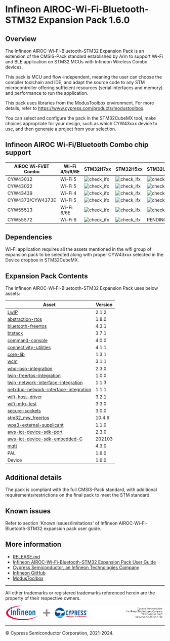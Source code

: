 # Infineon AIROC-Wi-Fi-Bluetooth-STM32 Expansion Pack 1.6.0

## Overview
The Infineon AIROC-Wi-Fi-Bluetooth-STM32 Expansion Pack is an extension of the CMSIS-Pack standard established by Arm
to support Wi-Fi and BLE application on STM32 MCUs with Infineon Wireless Combo devices.

This pack is MCU and flow-independent, meaning the user can choose the compiler toolchain and IDE,
and adapt the source code to any STM microcontroller offering sufficient resources (serial
interfaces and memory) and performance to run the application.

This pack uses libraries from the ModusToolbox environment. For more details, refer to
https://www.cypress.com/products/modustoolbox.

You can select and configure the pack in the STM32CubeMX tool, make choices appropriate for your
design, such as which CYW43xxx device to use, and then generate a project from your selection.

## Infineon AIROC Wi-Fi/Bluetooth Combo chip support
|  AIROC Wi-Fi/BT Combo        | Wi-Fi 4/5/6/6E|  STM32H7xx     | STM32H5xx| STM32U5xx     | STM32L5xx | 
| ---------------------------- | ---------  | ---------------------------- | ---------  | ---------------------------- | ---------  |
| CYW43012                     |  Wi-Fi 5   | <img width="23" alt="check_ifx" src="https://github.com/Infineon/stm32-connectivity/assets/105271488/33108d4b-bd72-4039-a962-d5d0ddb9f7f5">                     | <img width="23" alt="check_ifx" src="https://github.com/Infineon/stm32-connectivity/assets/105271488/33108d4b-bd72-4039-a962-d5d0ddb9f7f5">   | <img width="23" alt="check_ifx" src="https://github.com/Infineon/stm32-connectivity/assets/105271488/33108d4b-bd72-4039-a962-d5d0ddb9f7f5">                     |  <img width="23" alt="check_ifx" src="https://github.com/Infineon/stm32-connectivity/assets/105271488/33108d4b-bd72-4039-a962-d5d0ddb9f7f5">   |
| CYW43022                     |  Wi-Fi 5   | <img width="23" alt="check_ifx" src="https://github.com/Infineon/stm32-connectivity/assets/105271488/33108d4b-bd72-4039-a962-d5d0ddb9f7f5">                     |  <img width="23" alt="check_ifx" src="https://github.com/Infineon/stm32-connectivity/assets/105271488/33108d4b-bd72-4039-a962-d5d0ddb9f7f5">   | <img width="23" alt="check_ifx" src="https://github.com/Infineon/stm32-connectivity/assets/105271488/33108d4b-bd72-4039-a962-d5d0ddb9f7f5">                     |  <img width="23" alt="check_ifx" src="https://github.com/Infineon/stm32-connectivity/assets/105271488/33108d4b-bd72-4039-a962-d5d0ddb9f7f5">  |
| CYW43439                     |  Wi-Fi 4   | <img width="23" alt="check_ifx" src="https://github.com/Infineon/stm32-connectivity/assets/105271488/33108d4b-bd72-4039-a962-d5d0ddb9f7f5">                     |  <img width="23" alt="check_ifx" src="https://github.com/Infineon/stm32-connectivity/assets/105271488/33108d4b-bd72-4039-a962-d5d0ddb9f7f5">   | <img width="23" alt="check_ifx" src="https://github.com/Infineon/stm32-connectivity/assets/105271488/33108d4b-bd72-4039-a962-d5d0ddb9f7f5">                     |  <img width="23" alt="check_ifx" src="https://github.com/Infineon/stm32-connectivity/assets/105271488/33108d4b-bd72-4039-a962-d5d0ddb9f7f5">   |
| CYW4373/CYW4373E             |  Wi-Fi 5   | <img width="23" alt="check_ifx" src="https://github.com/Infineon/stm32-connectivity/assets/105271488/33108d4b-bd72-4039-a962-d5d0ddb9f7f5">                     |  <img width="23" alt="check_ifx" src="https://github.com/Infineon/stm32-connectivity/assets/105271488/33108d4b-bd72-4039-a962-d5d0ddb9f7f5">   | <img width="23" alt="check_ifx" src="https://github.com/Infineon/stm32-connectivity/assets/105271488/33108d4b-bd72-4039-a962-d5d0ddb9f7f5">                     |  <img width="23" alt="check_ifx" src="https://github.com/Infineon/stm32-connectivity/assets/105271488/33108d4b-bd72-4039-a962-d5d0ddb9f7f5">   |
| CYW55513                     |  Wi-Fi 6/6E| <img width="23" alt="check_ifx" src="https://github.com/Infineon/stm32-connectivity/assets/105271488/33108d4b-bd72-4039-a962-d5d0ddb9f7f5">                     |  <img width="23" alt="check_ifx" src="https://github.com/Infineon/stm32-connectivity/assets/105271488/33108d4b-bd72-4039-a962-d5d0ddb9f7f5">   | <img width="23" alt="check_ifx" src="https://github.com/Infineon/stm32-connectivity/assets/105271488/33108d4b-bd72-4039-a962-d5d0ddb9f7f5">                     |  PENDING   |
| CYW55572                     |  Wi-Fi 6   | <img width="23" alt="check_ifx" src="https://github.com/Infineon/stm32-connectivity/assets/105271488/33108d4b-bd72-4039-a962-d5d0ddb9f7f5">                     |  <img width="23" alt="check_ifx" src="https://github.com/Infineon/stm32-connectivity/assets/105271488/33108d4b-bd72-4039-a962-d5d0ddb9f7f5">   | PENDING                     |  PENDING   | 

## Dependencies
Wi-Fi application requires all the assets mentioned in the wifi group of expansion pack to be
selected along with proper CYW43xxx selected in the Device dropbox in STM32CubeMX.

## Expansion Pack Contents
The Infineon AIROC-Wi-Fi-Bluetooth-STM32 Expansion Pack uses below assets:

|  Asset                                                                                                     | Version |
| ---------------------------------------------------------------------------------------------------------- | ------- |
| [LwIP](https://git.savannah.nongnu.org/cgit/lwip.git)                                                      |  2.1.2  |
| [abstraction-rtos](https://github.com/Infineon/abstraction-rtos)                                           |  1.8.0  |
| [bluetooth-freertos](https://github.com/Infineon/btstack-integration)                                      |  4.3.1  |
| [btstack](https://github.com/Infineon/btstack)                                                             |  3.7.1  |
| [command-console](https://github.com/Infineon/command-console)                                             |  4.0.0  |
| [connectivity-utilities](https://github.com/Infineon/connectivity-utilities)                               |  4.1.1  |
| [core-lib](https://github.com/Infineon/core-lib)                                                           |  1.3.1  |
| [wcm](https://github.com/Infineon/wifi-connection-manager)                                                 |  3.1.1  |
| [whd-bsp-integration](https://github.com/Infineon/whd-bsp-integration)                                     |  2.3.0  |
| [lwip-freertos-integration](https://github.com/Infineon/lwip-freertos-integration)                         |  1.0.0  |
| [lwip-network-interface-integration](https://github.com/Infineon/lwip-network-interface-integration)       |  1.1.3  |
| [netxduo-network-interface-integration](https://github.com/Infineon/netxduo-network-interface-integration) |  1.1.1  |
| [wifi-host-driver](https://github.com/Infineon/wifi-host-driver)                                           |  3.2.1  |
| [wifi-mfg-test](https://github.com/Infineon/wifi-mfg-test)                                                 |  3.3.0  |
| [secure-sockets](https://github.com/Infineon/secure-sockets)                                               |  3.0.0  |
| [stm32_mw_freertos](https://github.com/STMicroelectronics/stm32_mw_freertos)                               | 10.4.6  |
| [wpa3-external-supplicant](https://github.com/Infineon/wpa3-external-supplicant)                           |  1.1.0  |
| [aws-iot-device-sdk-port](https://github.com/Infineon/aws-iot-device-sdk-port)                             |  2.3.0  |
| [aws-iot-device-sdk-embedded-C](https://github.com/aws/aws-iot-device-sdk-embedded-C)                      | 202103  |
| [mqtt](https://github.com/Infineon/mqtt)                                                                   |  4.3.0  |
| PAL                                                                                                        |  1.6.0  |
| Device                                                                                                     |  1.6.0  |

## Additional details
The pack is compliant with the full CMSIS-Pack standard, with additional requirements/restrictions
on the final pack to meet the STM standard.

## Known issues
Refer to section 'Known issues/limitations' of Infineon AIROC-Wi-Fi-Bluetooth-STM32 expansion pack user guide.


## More information
* [RELEASE.md](./RELEASE.md)
* [Infineon AIROC-Wi-Fi-Bluetooth-STM32 Expansion Pack User Guide](./Documentation/InfineonAIROC-Wi-Fi-Bluetooth-STM32ExpansionPack_UserGuide.pdf)
* [Cypress Semiconductor, an Infineon Technologies Company](http://www.infineon.com)
* [Infineon GitHub](https://github.com/Infineon/)
* [ModusToolbox](https://www.infineon.com/cms/en/design-support/tools/sdk/modustoolbox-software/)

------

All other trademarks or registered trademarks referenced herein are the property of their respective
owners.

![Banner](Documentation/ifx-cy-banner.png)

-------------------------------------------------------------------------------

© Cypress Semiconductor Corporation, 2021-2024.
